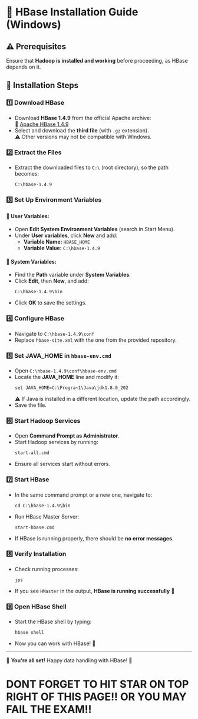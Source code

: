 # 🚀 HBase Installation Guide (Windows)

## ⚠️ Prerequisites
Ensure that **Hadoop is installed and working** before proceeding, as HBase depends on it.

## 📌 Installation Steps

### 1️⃣ Download HBase
- Download **HBase 1.4.9** from the official Apache archive:  
  🔗 [Apache HBase 1.4.9](https://archive.apache.org/dist/hbase/1.4.9/)  
- Select and download the **third file** (with `.gz` extension).  
  ⚠️ Other versions may not be compatible with Windows.

### 2️⃣ Extract the Files
- Extract the downloaded files to `C:\` (root directory), so the path becomes:
  ```
  C:\hbase-1.4.9
  ```

### 3️⃣ Set Up Environment Variables
#### 🔹 User Variables:
- Open **Edit System Environment Variables** (search in Start Menu).
- Under **User variables**, click **New** and add:
  - **Variable Name:** `HBASE_HOME`
  - **Variable Value:** `C:\hbase-1.4.9`

#### 🔹 System Variables:
- Find the **Path** variable under **System Variables**.
- Click **Edit**, then **New**, and add:
  ```
  C:\hbase-1.4.9\bin
  ```
- Click **OK** to save the settings.

### 4️⃣ Configure HBase
- Navigate to `C:\hbase-1.4.9\conf`
- Replace `hbase-site.xml` with the one from the provided repository.

### 5️⃣ Set JAVA_HOME in `hbase-env.cmd`
- Open `C:\hbase-1.4.9\conf\hbase-env.cmd`
- Locate the **JAVA_HOME** line and modify it:
  ```
  set JAVA_HOME=C:\Progra~1\Java\jdk1.8.0_202
  ```
  ⚠️ If Java is installed in a different location, update the path accordingly.
- Save the file.

### 6️⃣ Start Hadoop Services
- Open **Command Prompt as Administrator**.
- Start Hadoop services by running:
  ```
  start-all.cmd
  ```
- Ensure all services start without errors.

### 7️⃣ Start HBase
- In the same command prompt or a new one, navigate to:
  ```
  cd C:\hbase-1.4.9\bin
  ```
- Run HBase Master Server:
  ```
  start-hbase.cmd
  ```
- If HBase is running properly, there should be **no error messages**.

### 8️⃣ Verify Installation
- Check running processes:
  ```
  jps
  ```
- If you see `HMaster` in the output, **HBase is running successfully** 🎉

### 9️⃣ Open HBase Shell
- Start the HBase shell by typing:
  ```
  hbase shell
  ```
- Now you can work with HBase! 🚀

---
🎯 **You're all set!** Happy data handling with HBase! 🎉

# DONT FORGET TO HIT STAR ON TOP RIGHT OF THIS PAGE!! OR YOU MAY FAIL THE EXAM!!
